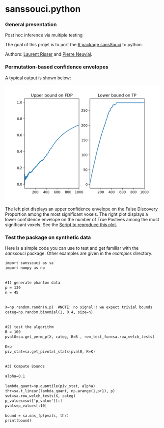 # sanssouci.python

### General presentation

Post hoc inference via multiple testing

The goal of this projet is to port the [R package sansSouci](https://pneuvial.github.io/sanssouci/) to python.

Authors: [Laurent Risser](http://laurent.risser.free.fr/) and [Pierre Neuvial](https://www.math.univ-toulouse.fr/~pneuvial/).

### Permutation-based confidence envelopes

A typical output is shown below:

![Confidence envelopes](img/confidence-envelopes.png)

The left plot displays an upper confidence envelope on the False Discovery Proportion among the most significant voxels. The right plot displays a lower confidence envelope on the number of True Postives among the most significant voxels. See the [Script to reproduce this plot](./examples/posthoc_fMRI.py).

### Test the package on synthetic data

Here is a simple code you can use to test and get familiar with the *sanssouci* package. Other examples are given in the *examples* directory.

```
import sanssouci as sa
import numpy as np


#1) generate phantom data
p = 130
n = 45


X=np.random.randn(n,p)  #NOTE: no signal!! we expect trivial bounds
categ=np.random.binomial(1, 0.4, size=n)


#2) test the algorithm
B = 100
pval0=sa.get_perm_p(X, categ, B=B , row_test_fun=sa.row_welch_tests)

K=p
piv_stat=sa.get_pivotal_stats(pval0, K=K)


#3) Compute Bounds

alpha=0.1

lambda_quant=np.quantile(piv_stat, alpha)
thr=sa.t_linear(lambda_quant, np.arange(1,p+1), p)
swt=sa.row_welch_tests(X, categ)
p_values=swt['p_value'][:]
pvals=p_values[:10]

bound = sa.max_fp(pvals, thr)
print(bound)

```
